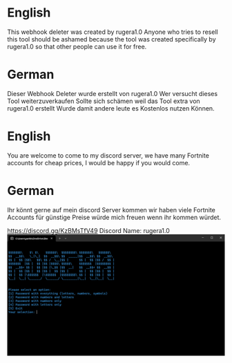 # English
This webhook deleter was created by rugera1.0 Anyone who tries to resell this tool should be ashamed because the tool was created specifically by rugera1.0 so that other people can use it for free.

# German
Dieser Webhook Deleter wurde erstellt von rugera1.0 Wer  versucht dieses Tool weiterzuverkaufen Sollte sich schämen weil das Tool extra von rugera1.0 erstellt Wurde damit andere leute es Kostenlos nutzen Können.

# English
You are welcome to come to my discord server, we have many Fortnite accounts for cheap prices, I would be happy if you would come.


# German
Ihr könnt gerne auf mein discord Server kommen wir haben viele Fortnite Accounts für günstige Preise würde mich freuen wenn ihr kommen würdet.



https://discord.gg/KzBMsTfV49
Discord Name: rugera1.0
![image alt](https://github.com/rugera10/Password-Gen/blob/main/Screenshot%202025-02-06%20002818.png?raw=true)
